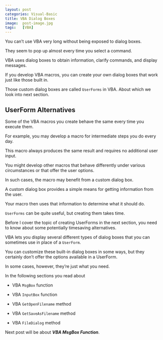 ```yaml
---
layout: post
categories: Visual-Basic
title: VBA Dialog Boxes
image:  post-image.jpg
tags:   [VBA]
---
```


You can’t use VBA very long without being exposed to dialog boxes. 

They seem to pop up almost every time you select a command. 

VBA uses dialog boxes to obtain information, clarify commands, and display messages. 

If you develop VBA macros, you can create your own dialog boxes that work just like those built in. 

Those custom dialog boxes are called `UserForms` in VBA. About which we look into next section.

## UserForm Alternatives

Some of the VBA macros you create behave the same every time you execute them. 

For example, you may develop a macro for intermediate steps you do every day. 

This macro always produces the same result and requires no additional user input.

You might develop other macros that behave differently under various circumstances or that offer the user options. 

In such cases, the macro may benefit from a custom dialog box. 

A custom dialog box provides a simple means for getting information from the user. 

Your macro then uses that information to determine what it should do.

`UserForms` can be quite useful, but creating them takes time. 

Before I cover the topic of creating UserForms in the next section, you need to know about some potentially timesaving alternatives.

VBA lets you display several different types of dialog boxes that you can sometimes use in place of a `UserForm`. 

You can customize these built-in dialog boxes in some ways, but they certainly don’t offer the options available in a UserForm. 

In some cases, however, they’re just what you need.

In the following sections you read about

* VBA `MsgBox` function

* VBA `InputBox` function

* VBA `GetOpenFilename` method

* VBA `GetSaveAsFilename` method

* VBA `FileDialog` method

Next post will be about ***VBA MsgBox Function***.

